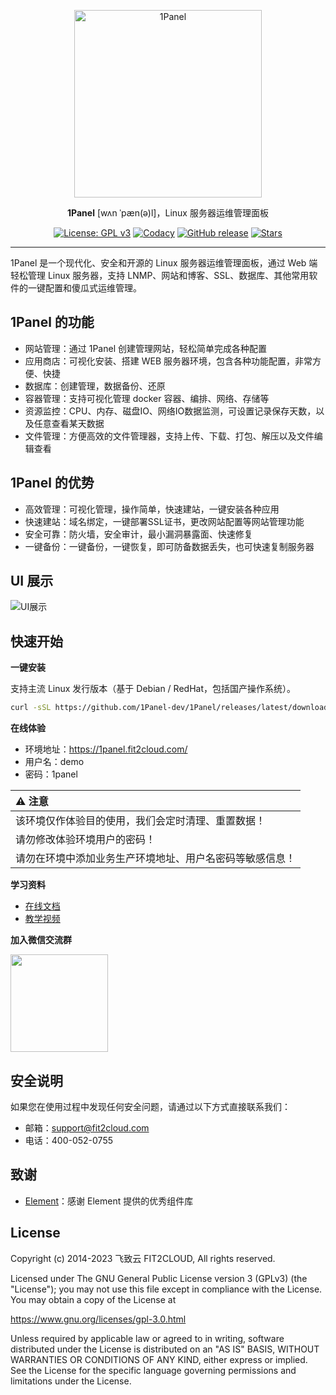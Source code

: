 <p align="center"><a href="https://1panel.cn"><img src="http://1panel.oss-cn-hangzhou.aliyuncs.com/img/1panel-logo.png" alt="1Panel" width="300" /></a></p>
<p align="center"><b>1Panel</b> [wʌn ˈpæn(ə)l]，Linux 服务器运维管理面板</p>
<p align="center">
  <a href="https://www.gnu.org/licenses/gpl-3.0.html"><img src="https://shields.io/github/license/1Panel-dev/1Panel" alt="License: GPL v3"></a>
  <a href="https://app.codacy.com/gh/1Panel-dev/1Panel?utm_source=github.com&utm_medium=referral&utm_content=1Panel-dev/1Panel&utm_campaign=Badge_Grade_Dashboard"><img src="https://app.codacy.com/project/badge/Grade/da67574fd82b473992781d1386b937ef" alt="Codacy"></a>
  <a href="https://github.com/1Panel-dev/1Panel/releases"><img src="https://img.shields.io/github/v/release/1Panel-dev/1Panel" alt="GitHub release"></a>
  <a href="https://github.com/1Panel-dev/1Panel"><img src="https://img.shields.io/github/stars/1Panel-dev/1Panel?color=%231890FF&style=flat-square" alt="Stars"></a>
</p>

------------------------------

1Panel 是一个现代化、安全和开源的 Linux 服务器运维管理面板，通过 Web 端轻松管理 Linux 服务器，支持 LNMP、网站和博客、SSL、数据库、其他常用软件的一键配置和傻瓜式运维管理。

## 1Panel 的功能

- 网站管理：通过 1Panel 创建管理网站，轻松简单完成各种配置
- 应用商店：可视化安装、搭建 WEB 服务器环境，包含各种功能配置，非常方便、快捷
- 数据库：创建管理，数据备份、还原
- 容器管理：支持可视化管理 docker 容器、编排、网络、存储等
- 资源监控：CPU、内存、磁盘IO、网络IO数据监测，可设置记录保存天数，以及任意查看某天数据
- 文件管理：方便高效的文件管理器，支持上传、下载、打包、解压以及文件编辑查看

## 1Panel 的优势

- 高效管理：可视化管理，操作简单，快速建站，一键安装各种应用
- 快速建站：域名绑定，一键部署SSL证书，更改网站配置等网站管理功能
- 安全可靠：防火墙，安全审计，最小漏洞暴露面、快速修复
- 一键备份：一键备份，一键恢复，即可防备数据丢失，也可快速复制服务器

## UI 展示

![UI展示](http://1panel.oss-cn-hangzhou.aliyuncs.com/img/app-store.png)

## 快速开始

**一键安装**

支持主流 Linux 发行版本（基于 Debian / RedHat，包括国产操作系统）。

```sh
curl -sSL https://github.com/1Panel-dev/1Panel/releases/latest/download/quick_start.sh -o quick_start.sh && sh quick_start.sh
```

**在线体验**

- 环境地址：<https://1panel.fit2cloud.com/>
- 用户名：demo
- 密码：1panel

| :warning: 注意                 |
|:-----------------------------|
| 该环境仅作体验目的使用，我们会定时清理、重置数据！    |
| 请勿修改体验环境用户的密码！               |
| 请勿在环境中添加业务生产环境地址、用户名密码等敏感信息！ |

**学习资料**

- [在线文档](https://1panel.cn/docs/)
- [教学视频](https://1panel.cn/video.html)

**加入微信交流群**

<img src="http://1panel.oss-cn-hangzhou.aliyuncs.com/img/wechat-group.jpg" width="156" height="156"/>

## 安全说明

如果您在使用过程中发现任何安全问题，请通过以下方式直接联系我们：

- 邮箱：support@fit2cloud.com 
- 电话：400-052-0755

## 致谢

- [Element](https://element.eleme.cn/#/)：感谢 Element 提供的优秀组件库

## License

Copyright (c) 2014-2023 飞致云 FIT2CLOUD, All rights reserved.

Licensed under The GNU General Public License version 3 (GPLv3)  (the "License"); you may not use this file except in compliance with the License. You may obtain a copy of the License at

<https://www.gnu.org/licenses/gpl-3.0.html>

Unless required by applicable law or agreed to in writing, software distributed under the License is distributed on an "AS IS" BASIS, WITHOUT WARRANTIES OR CONDITIONS OF ANY KIND, either express or implied. See the License for the specific language governing permissions and limitations under the License.
